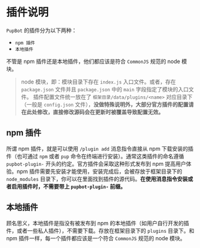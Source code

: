 # 插件说明

`PupBot` 的插件分为以下两种：

- `npm 插件`
- `本地插件`

不管是 npm 插件还是本地插件，他们都应该是符合 `CommonJS` 规范的 node 模块。

> node 模块，即：模块目录下存在 `index.js` 入口文件。或者，存在 `package.json` 文件并且 `package.json` 中的 `main` 字段指定了模块的入口文件。
插件配置文件统一放在了 `框架目录/data/plugins/<name>` 对应目录下（一般是 `config.json` 文件），**没做特殊说明外，大部分官方插件的配置请在此处修改，直接修改源码会在更新时被覆盖导致配置无效。**

## npm 插件

所谓 npm 插件，就是可以使用 `/plugin add` 消息指令直接从 npm 下载安装的插件（也可通过 `npm` 或者 `pup` 命令在终端进行安装）。通常这类插件的命名遵循 `pupbot-plugin-` 开头的约定。官方插件会采取这种形式发布到 npm 提高用户体验。npm 插件需要先安装才能使用，安装完成后，会被存放于框架目录下的 `node_modules` 目录下，你可以在里面找到插件的源代码。**在使用消息指令安装或者启用插件时，不需要带上 `pupbot-plugin-` 前缀。**

## 本地插件

顾名思义，本地插件是指没有被发布到 npm 的本地插件（如用户自行开发的插件，或者一些私人插件），不需要下载。存放在框架目录下的 `plugins` 目录下。和 npm 插件一样，每一个插件都应该是一个符合 `CommonJS` 规范的 node 模块。